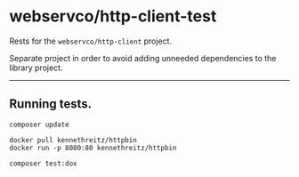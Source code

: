 # webservco/http-client-test

Rests for the `webservco/http-client` project.

Separate project in order to avoid adding unneeded dependencies to the library project.

---

## Running tests.

```shell
composer update

docker pull kennethreitz/httpbin
docker run -p 8080:80 kennethreitz/httpbin

composer test:dox
```
